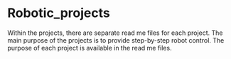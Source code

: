 # Robotic_projects
Within the projects, there are separate read me files for each project. The main purpose of the projects is to provide step-by-step robot control. The purpose of each project is available in the read me files.
